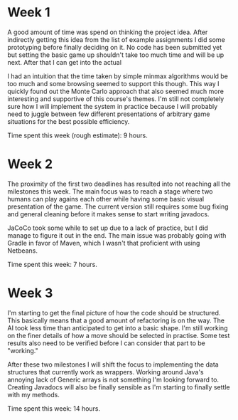 # Week 1

A good amount of time was spend on thinking the project idea. After indirectly getting this idea from the list of example assignments I did some prototyping before finally deciding on it. No code has been submitted yet but setting the basic game up shouldn't take too much time and will be up next. After that I can get into the actual 

I had an intuition that the time taken by simple minmax algorithms would be too much and some browsing seemed to support this though. This way I quickly found out the Monte Carlo approach that also seemed much more interesting and supportive of this course's themes. I'm still not completely sure how I will implement the system in practice because I will probably need to juggle between few different presentations of arbitrary game situations for the best possible efficiency.

Time spent this week (rough estimate): 9 hours.


# Week 2

The proximity of the first two deadlines has resulted into not reaching all the milestones this week. The main focus was to reach a stage where two humans can play agains each other while having some basic visual presentation of the game. The current version still requires some bug fixing and general cleaning before it makes sense to start writing javadocs.

JaCoCo took some while to set up due to a lack of practice, but I did manage to figure it out in the end. The main issue was probably going with Gradle in favor of Maven, which I wasn't that proficient with using Netbeans.

Time spent this week: 7 hours.


# Week 3

I'm starting to get the final picture of how the code should be structured. This basically means that a good amount of refactoring is on the way. The AI took less time than anticipated to get into a basic shape. I'm still working on the finer details of how a move should be selected in practise. Some test results also need to be verified before I can consider that part to be "working."

After these two milestones I will shift the focus to implementing the data structures that currently work as wrappers. Working around Java's annoying lack of Generic arrays is not something I'm looking forward to. Creating Javadocs will also be finally sensible as I'm starting to finally settle with my methods.

Time spent this week: 14 hours.
